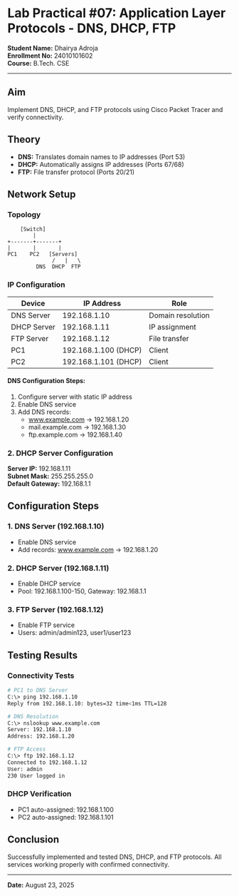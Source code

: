 # Lab Practical #07: Application Layer Protocols - DNS, DHCP, FTP

**Student Name:** Dhairya Adroja  
**Enrollment No:** 24010101602  
**Course:** B.Tech. CSE

---

## Aim

Implement DNS, DHCP, and FTP protocols using Cisco Packet Tracer and verify connectivity.

## Theory

- **DNS:** Translates domain names to IP addresses (Port 53)
- **DHCP:** Automatically assigns IP addresses (Ports 67/68)
- **FTP:** File transfer protocol (Ports 20/21)

## Network Setup

### Topology

```
    [Switch]
        |
+-------+-------+
|       |       |
PC1    PC2   [Servers]
              /   |   \
         DNS  DHCP  FTP
```

### IP Configuration

| Device      | IP Address           | Role              |
| ----------- | -------------------- | ----------------- |
| DNS Server  | 192.168.1.10         | Domain resolution |
| DHCP Server | 192.168.1.11         | IP assignment     |
| FTP Server  | 192.168.1.12         | File transfer     |
| PC1         | 192.168.1.100 (DHCP) | Client            |
| PC2         | 192.168.1.101 (DHCP) | Client            |

#### DNS Configuration Steps:

1. Configure server with static IP address
2. Enable DNS service
3. Add DNS records:
   - www.example.com → 192.168.1.20
   - mail.example.com → 192.168.1.30
   - ftp.example.com → 192.168.1.40

### 2. DHCP Server Configuration

**Server IP:** 192.168.1.11  
**Subnet Mask:** 255.255.255.0  
**Default Gateway:** 192.168.1.1

## Configuration Steps

### 1. DNS Server (192.168.1.10)

- Enable DNS service
- Add records: www.example.com → 192.168.1.20

### 2. DHCP Server (192.168.1.11)

- Enable DHCP service
- Pool: 192.168.1.100-150, Gateway: 192.168.1.1

### 3. FTP Server (192.168.1.12)

- Enable FTP service
- Users: admin/admin123, user1/user123

## Testing Results

### Connectivity Tests

```bash
# PC1 to DNS Server
C:\> ping 192.168.1.10
Reply from 192.168.1.10: bytes=32 time<1ms TTL=128

# DNS Resolution
C:\> nslookup www.example.com
Server: 192.168.1.10
Address: 192.168.1.20

# FTP Access
C:\> ftp 192.168.1.12
Connected to 192.168.1.12
User: admin
230 User logged in
```

### DHCP Verification

- PC1 auto-assigned: 192.168.1.100
- PC2 auto-assigned: 192.168.1.101

## Conclusion

Successfully implemented and tested DNS, DHCP, and FTP protocols. All services working properly with confirmed connectivity.

---

**Date:** August 23, 2025
